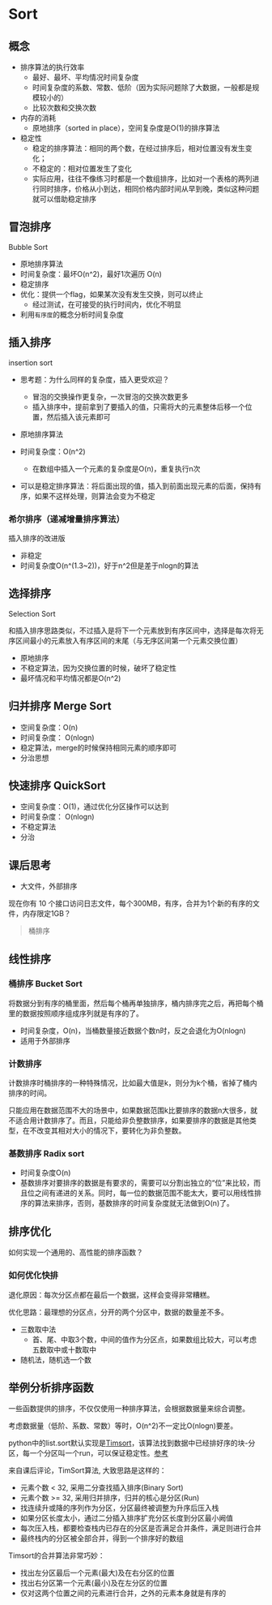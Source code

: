 # Sort

## 概念

- 排序算法的执行效率
  - 最好、最坏、平均情况时间复杂度
  - 时间复杂度的系数、常数、低阶（因为实际问题除了大数据，一般都是规模较小的）
  - 比较次数和交换次数
- 内存的消耗
  - 原地排序（sorted in place），空间复杂度是O(1)的排序算法
- 稳定性
  - 稳定的排序算法：相同的两个数，在经过排序后，相对位置没有发生变化；
  - 不稳定的：相对位置发生了变化
  - 实际应用，往往不像练习时都是一个数组排序，比如对一个表格的两列进行同时排序，价格从小到达，相同价格内部时间从早到晚，类似这种问题就可以借助稳定排序

## 冒泡排序

Bubble Sort

- 原地排序算法
- 时间复杂度：最坏O(n^2)，最好1次遍历 O(n)
- 稳定排序
- 优化：提供一个flag，如果某次没有发生交换，则可以终止
  - 经过测试，在可接受的执行时间内，优化不明显
- 利用`有序度`的概念分析时间复杂度

## 插入排序

insertion sort

- 思考题：为什么同样的复杂度，插入更受欢迎？
  - 冒泡的交换操作更复杂，一次冒泡的交换次数更多
  - 插入排序中，提前拿到了要插入的值，只需将大的元素整体后移一个位置，然后插入该元素即可

- 原地排序算法
- 时间复杂度：O(n^2)
  - 在数组中插入一个元素的复杂度是O(n)，重复执行n次
- 可以是稳定排序算法：将后面出现的值，插入到前面出现元素的后面，保持有序，如果不这样处理，则算法会变为不稳定

### 希尔排序（递减增量排序算法）

插入排序的改进版

- 非稳定
- 时间复杂度O(n^(1.3~2))，好于n^2但是差于nlogn的算法

## 选择排序

Selection Sort

和插入排序思路类似，不过插入是将下一个元素放到有序区间中，选择是每次将无序区间最小的元素放入有序区间的末尾（与无序区间第一个元素交换位置）

- 原地排序
- 不稳定算法，因为交换位置的时候，破坏了稳定性
- 最坏情况和平均情况都是O(n^2)

## 归并排序 Merge Sort

- 空间复杂度：O(n)
- 时间复杂度： O(nlogn)
- 稳定算法，merge的时候保持相同元素的顺序即可
- 分治思想

## 快速排序 QuickSort

- 空间复杂度：O(1)，通过优化分区操作可以达到
- 时间复杂度： O(nlogn)
- 不稳定算法
- 分治

## 课后思考

- 大文件，外部排序

现在你有 10 个接口访问日志文件，每个300MB，有序，合并为1个新的有序的文件，内存限定1GB？
  > 桶排序

## 线性排序

### 桶排序 Bucket Sort

将数据分到有序的桶里面，然后每个桶再单独排序，桶内排序完之后，再把每个桶里的数据按照顺序组成序列就是有序的了。

- 时间复杂度，O(n)，当桶数量接近数据个数n时，反之会退化为O(nlogn)
- 适用于外部排序

### 计数排序

计数排序时桶排序的一种特殊情况，比如最大值是k，则分为k个桶，省掉了桶内排序的时间。

只能应用在数据范围不大的场景中，如果数据范围k比要排序的数据n大很多，就不适合用计数排序了。而且，只能给非负整数排序，如果要排序的数据是其他类型，在不改变其相对大小的情况下，要转化为非负整数。

### 基数排序 Radix sort

- 时间复杂度O(n)
- 基数排序对要排序的数据是有要求的，需要可以分割出独立的“位”来比较，而且位之间有递进的关系。同时，每一位的数据范围不能太大，要可以用线性排序的算法来排序，否则，基数排序的时间复杂度就无法做到O(n)了。

## 排序优化

如何实现一个通用的、高性能的排序函数？

### 如何优化快排

退化原因：每次分区点都在最后一个数据，这样会变得非常糟糕。

优化思路：最理想的分区点，分开的两个分区中，数据的数量差不多。

- 三数取中法
  - 首、尾、中取3个数，中间的值作为分区点，如果数组比较大，可以考虑五数取中或十数取中
- 随机法，随机选一个数

## 举例分析排序函数

一些函数提供的排序，不仅仅使用一种排序算法，会根据数据量来综合调整。

考虑数据量（低阶、系数、常数）等时，O(n^2)不一定比O(nlogn)要差。

python中的list.sort默认实现是[Timsort](http://en.wikipedia.org/wiki/Timsort)，该算法找到数据中已经排好序的块-分区，每一个分区叫一个run，可以保证稳定性。[参考](https://www.cnblogs.com/clement-jiao/p/9243066.html)

来自课后评论，TimSort算法, 大致思路是这样的：

- 元素个数 < 32, 采用二分查找插入排序(Binary Sort)
- 元素个数 >= 32, 采用归并排序，归并的核心是分区(Run)
- 找连续升或降的序列作为分区，分区最终被调整为升序后压入栈
- 如果分区长度太小，通过二分插入排序扩充分区长度到分区最小阙值
- 每次压入栈，都要检查栈内已存在的分区是否满足合并条件，满足则进行合并
- 最终栈内的分区被全部合并，得到一个排序好的数组

Timsort的合并算法非常巧妙：

- 找出左分区最后一个元素(最大)及在右分区的位置
- 找出右分区第一个元素(最小)及在左分区的位置
- 仅对这两个位置之间的元素进行合并，之外的元素本身就是有序的
